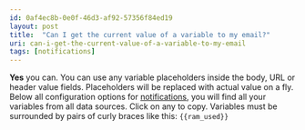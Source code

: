 ```yaml
---
id: 0af4ec8b-0e0f-46d3-af92-57356f84ed19
layout: post
title:  "Can I get the current value of a variable to my email?"
uri: can-i-get-the-current-value-of-a-variable-to-my-email
tags: [notifications]
---
```


**Yes** you can. You can use any variable placeholders inside the body, URL or header value fields. Placeholders will be
replaced with actual value on a fly. Below all configuration options for [notifications](f7277d70-7b35-489b-b378-009a690e0a3f), you will find all your 
variables from all data sources. Click on any to copy. Variables must be surrounded by pairs of curly braces 
like this: `{{ram_used}}`